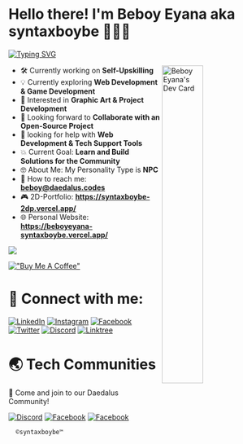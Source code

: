 <!-- <img alt="banner" align="center" width="100%" height="1%" src="./image/banner.png"/> -->

<h1>Hello there! I'm Beboy Eyana aka syntaxboybe 🕵🏼‍♂️</h1>

[![Typing SVG](https://readme-typing-svg.demolab.com?font=Fira+Code&weight=600&pause=700&color=15f4ee&vCenter=true&width=685&height=20&lines=I'm+a+Information+Technology+Student;Aspiring+Developer+from+the+Philippines.;~+Cogito,+ergu+sum)](https://git.io/typing-svg)

<a href="https://app.daily.dev/syntax_boybe"><img align="right" src="https://api.daily.dev/devcards/e091829a9dfd42a19fe5adae100780ed.png?r=qo1" width="40%" alt="Beboy Eyana's Dev Card"/></a>

  - 🛠️ Currently working on **Self-Upskilling**
  - 💡 Currently exploring **Web Development & Game Development**
  - 🤔 Interested in **Graphic Art & Project Development**
  - 🤝 Looking forward to **Collaborate with an Open-Source Project**
  - 🧐 looking for help with **Web Development & Tech Support Tools**
  - 💥 Current Goal: **Learn and Build Solutions for the Community**
  - 🤓 About Me: My Personality Type is **NPC**
  - 📧 How to reach me: **beboy@daedalus.codes**
  - 🎮 2D-Portfolio: **https://syntaxboybe-2dp.vercel.app/**
  - 🌐 Personal Website: **https://beboyeyana-syntaxboybe.vercel.app/**

![](https://komarev.com/ghpvc/?username=syntaxboybe&label=Profile%20views&color=0e75b6&style=flat)

[!["Buy Me A Coffee"](https://www.buymeacoffee.com/assets/img/custom_images/orange_img.png)](https://www.buymeacoffee.com/syntaxboybe)

# 🔗 Connect with me:

[![LinkedIn](https://img.shields.io/badge/beboyeyana-0077B5?&logo=linkedin&logoColor=white)](https://www.linkedin.com/in/syntaxboybe)
[![Instagram](https://img.shields.io/badge/syntaxboybe-E4405F?&logo=instagram&logoColor=white)](https://www.instagram.com/syntaxboybe)
[![Facebook](https://img.shields.io/badge/syntaxboybe-2374E1?logo=facebook&logoColor=white)](https://www.facebook.com/syntaxboybe)
[![Twitter](https://img.shields.io/badge/syntaxboybe-1DA1F2?&logo=twitter&logoColor=white)](https://twitter.com/syntaxboybe)
[![Discord](https://img.shields.io/badge/syntaxboybe-%237289DA.svg?logo=discord&logoColor=white)](https://discordapp.com/users/831106489141428275)
[![Linktree](https://img.shields.io/badge/syntaxboybe-0077B5?&logo=linktree&logoColor=white)](https://www.linktr.ee/syntaxboybe)
# 🌏 Tech Communities

🤝 Come and join to our Daedalus Community!

[![Discord](https://img.shields.io/badge/Daedalus-%237289DA.svg?logo=discord&logoColor=white)](https://discord.gg/daedalusdev) 
[![Facebook](https://img.shields.io/badge/daedaluscommunity-2374E1?logo=facebook&logoColor=white)](https://web.facebook.com/groups/241206032249171)
[![Facebook](https://img.shields.io/badge/daedalus-2374E1?logo=facebook&logoColor=white)](https://web.facebook.com/profile.php?id=61551474381616)

      ©syntaxboybe™
